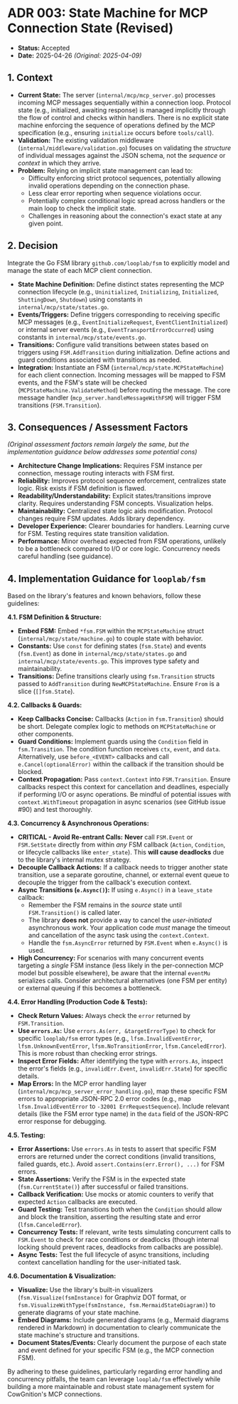 # ADR 003: State Machine for MCP Connection State (Revised)

- **Status:** Accepted
- **Date:** 2025-04-26 _(Original: 2025-04-09)_

## 1. Context

- **Current State:** The server (`internal/mcp/mcp_server.go`) processes incoming MCP messages sequentially within a connection loop. Protocol state (e.g., initialized, awaiting response) is managed implicitly through the flow of control and checks within handlers. There is no explicit state machine enforcing the sequence of operations defined by the MCP specification (e.g., ensuring `initialize` occurs before `tools/call`).
- **Validation:** The existing validation middleware (`internal/middleware/validation.go`) focuses on validating the _structure_ of individual messages against the JSON schema, not the _sequence_ or _context_ in which they arrive.
- **Problem:** Relying on implicit state management can lead to:
    - Difficulty enforcing strict protocol sequences, potentially allowing invalid operations depending on the connection phase.
    - Less clear error reporting when sequence violations occur.
    - Potentially complex conditional logic spread across handlers or the main loop to check the implicit state.
    - Challenges in reasoning about the connection's exact state at any given point.

## 2. Decision

Integrate the Go FSM library `github.com/looplab/fsm` to explicitly model and manage the state of each MCP client connection.

- **State Machine Definition:** Define distinct states representing the MCP connection lifecycle (e.g., `Uninitialized`, `Initializing`, `Initialized`, `ShuttingDown`, `Shutdown`) using constants in `internal/mcp/state/states.go`.
- **Events/Triggers:** Define triggers corresponding to receiving specific MCP messages (e.g., `EventInitializeRequest`, `EventClientInitialized`) or internal server events (e.g., `EventTransportErrorOccurred`) using constants in `internal/mcp/state/events.go`.
- **Transitions:** Configure valid transitions between states based on triggers using `FSM.AddTransition` during initialization. Define actions and guard conditions associated with transitions as needed.
- **Integration:** Instantiate an FSM (`internal/mcp/state.MCPStateMachine`) for each client connection. Incoming messages will be mapped to FSM events, and the FSM's state will be checked (`MCPStateMachine.ValidateMethod`) before routing the message. The core message handler (`mcp_server.handleMessageWithFSM`) will trigger FSM transitions (`FSM.Transition`).

## 3. Consequences / Assessment Factors

*(Original assessment factors remain largely the same, but the implementation guidance below addresses some potential cons)*

- **Architecture Change Implications:** Requires FSM instance per connection, message routing interacts with FSM first.
- **Reliability:** Improves protocol sequence enforcement, centralizes state logic. Risk exists if FSM definition is flawed.
- **Readability/Understandability:** Explicit states/transitions improve clarity. Requires understanding FSM concepts. Visualization helps.
- **Maintainability:** Centralized state logic aids modification. Protocol changes require FSM updates. Adds library dependency.
- **Developer Experience:** Clearer boundaries for handlers. Learning curve for FSM. Testing requires state transition validation.
- **Performance:** Minor overhead expected from FSM operations, unlikely to be a bottleneck compared to I/O or core logic. Concurrency needs careful handling (see guidance).

## 4. Implementation Guidance for `looplab/fsm`

Based on the library's features and known behaviors, follow these guidelines:

**4.1. FSM Definition & Structure:**

-   **Embed FSM:** Embed `*fsm.FSM` within the `MCPStateMachine` struct (`internal/mcp/state/machine.go`) to couple state with behavior.
-   **Constants:** Use `const` for defining states (`fsm.State`) and events (`fsm.Event`) as done in `internal/mcp/state/states.go` and `internal/mcp/state/events.go`. This improves type safety and maintainability.
-   **Transitions:** Define transitions clearly using `fsm.Transition` structs passed to `AddTransition` during `NewMCPStateMachine`. Ensure `From` is a slice (`[]fsm.State`).

**4.2. Callbacks & Guards:**

-   **Keep Callbacks Concise:** Callbacks (`Action` in `fsm.Transition`) should be short. Delegate complex logic to methods on `MCPStateMachine` or other components.
-   **Guard Conditions:** Implement guards using the `Condition` field in `fsm.Transition`. The condition function receives `ctx`, `event`, and `data`. Alternatively, use `before_<EVENT>` callbacks and call `e.Cancel(optionalError)` within the callback if the transition should be blocked.
-   **Context Propagation:** Pass `context.Context` into `FSM.Transition`. Ensure callbacks respect this context for cancellation and deadlines, especially if performing I/O or async operations. Be mindful of potential issues with `context.WithTimeout` propagation in async scenarios (see GitHub issue #90) and test thoroughly.

**4.3. Concurrency & Asynchronous Operations:**

-   **CRITICAL - Avoid Re-entrant Calls:** **Never** call `FSM.Event` or `FSM.SetState` directly from within *any* FSM callback (`Action`, `Condition`, or lifecycle callbacks like `enter_state`). This **will cause deadlocks** due to the library's internal mutex strategy.
-   **Decouple Callback Actions:** If a callback needs to trigger another state transition, use a separate goroutine, channel, or external event queue to decouple the trigger from the callback's execution context.
-   **Async Transitions (`e.Async()`):** If using `e.Async()` in a `leave_state` callback:
    -   Remember the FSM remains in the *source* state until `FSM.Transition()` is called later.
    -   The library **does not** provide a way to cancel the *user-initiated* asynchronous work. Your application code *must* manage the timeout and cancellation of the async task using the `context.Context`.
    -   Handle the `fsm.AsyncError` returned by `FSM.Event` when `e.Async()` is used.
-   **High Concurrency:** For scenarios with many concurrent events targeting a *single* FSM instance (less likely in the per-connection MCP model but possible elsewhere), be aware that the internal `eventMu` serializes calls. Consider architectural alternatives (one FSM per entity) or external queuing if this becomes a bottleneck.

**4.4. Error Handling (Production Code & Tests):**

-   **Check Return Values:** Always check the `error` returned by `FSM.Transition`.
-   **Use `errors.As`:** Use `errors.As(err, &targetErrorType)` to check for specific `looplab/fsm` error types (e.g., `lfsm.InvalidEventError`, `lfsm.UnknownEventError`, `lfsm.NoTransitionError`, `lfsm.CanceledError`). This is more robust than checking error strings.
-   **Inspect Error Fields:** After identifying the type with `errors.As`, inspect the error's fields (e.g., `invalidErr.Event`, `invalidErr.State`) for specific details.
-   **Map Errors:** In the MCP error handling layer (`internal/mcp/mcp_server_error_handling.go`), map these specific FSM errors to appropriate JSON-RPC 2.0 error codes (e.g., map `lfsm.InvalidEventError` to `-32001 ErrRequestSequence`). Include relevant details (like the FSM error type name) in the `data` field of the JSON-RPC error response for debugging.

**4.5. Testing:**

-   **Error Assertions:** Use `errors.As` in tests to assert that specific FSM errors are returned under the correct conditions (invalid transitions, failed guards, etc.). Avoid `assert.Contains(err.Error(), ...)` for FSM errors.
-   **State Assertions:** Verify the FSM is in the expected state (`fsm.CurrentState()`) after successful or failed transitions.
-   **Callback Verification:** Use mocks or atomic counters to verify that expected `Action` callbacks are executed.
-   **Guard Testing:** Test transitions both when the `Condition` should allow and block the transition, asserting the resulting state and error (`lfsm.CanceledError`).
-   **Concurrency Tests:** If relevant, write tests simulating concurrent calls to `FSM.Event` to check for race conditions or deadlocks (though internal locking should prevent races, deadlocks from callbacks are possible).
-   **Async Tests:** Test the full lifecycle of async transitions, including context cancellation handling for the user-initiated task.

**4.6. Documentation & Visualization:**

-   **Visualize:** Use the library's built-in visualizers (`fsm.Visualize(fsmInstance)` for Graphviz DOT format, or `fsm.VisualizeWithType(fsmInstance, fsm.MermaidStateDiagram)`) to generate diagrams of your state machine.
-   **Embed Diagrams:** Include generated diagrams (e.g., Mermaid diagrams rendered in Markdown) in documentation to clearly communicate the state machine's structure and transitions.
-   **Document States/Events:** Clearly document the purpose of each state and event defined for your specific FSM (e.g., the MCP connection FSM).

By adhering to these guidelines, particularly regarding error handling and concurrency pitfalls, the team can leverage `looplab/fsm` effectively while building a more maintainable and robust state management system for CowGnition's MCP connections.
